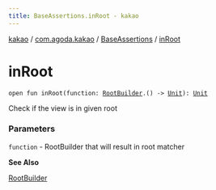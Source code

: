```yaml
---
title: BaseAssertions.inRoot - kakao
---
```


[kakao](../../index.html) / [com.agoda.kakao](../index.html) / [BaseAssertions](index.html) / [inRoot](.)

# inRoot

`open fun inRoot(function: `[`RootBuilder`](../-root-builder/index.html)`.() -> `[`Unit`](https://kotlinlang.org/api/latest/jvm/stdlib/kotlin/-unit/index.html)`): `[`Unit`](https://kotlinlang.org/api/latest/jvm/stdlib/kotlin/-unit/index.html)

Check if the view is in given root

### Parameters

`function` - RootBuilder that will result in root matcher

**See Also**

[RootBuilder](../-root-builder/index.html)


